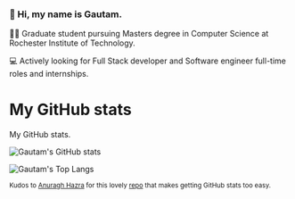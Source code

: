 ### :wave: Hi, my name is Gautam.

👨‍🎓 Graduate student pursuing Masters degree in Computer Science at Rochester Institute of Technology.

💻 Actively looking for Full Stack developer and Software engineer full-time roles and internships.


# My GitHub stats
My GitHub stats.

![Gautam's GitHub stats](https://github-readme-stats.vercel.app/api?username=gautamgadipudi&count_private=true&theme=dracula)

![Gautam's Top Langs](https://github-readme-stats.vercel.app/api/top-langs/?username=gautamgadipudi&theme=dracula&layout=compact)

<sub>Kudos to [Anuragh Hazra](https://github.com/anuraghazra) for this lovely [repo](https://github.com/anuraghazra/github-readme-stats) that makes getting GitHub stats too easy.</sub>
